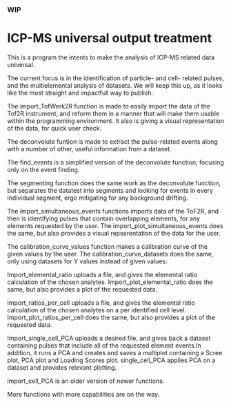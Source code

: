 ### WIP

# ICP-MS universal output treatment


This is a program the intents to make the analysis of ICP-MS related data universal. 

The current focus is in the identification of particle- and cell- related pulses, and the multielemental analysis of datasets. 
We will keep this up, as it looks like the most straight and impactfull way to publish.

The import_TofWerk2R function is made to easily import the data of the Tof2R instrument, and reform them in a manner that will make them usable within the programming environment. It also is giving a visual representation of the data, for quick user check.

The deconvolute funtion is made to extract the pulse-related events along with a number of other, useful information from a dataset. 

The find_events is a simplified version of the deconvolute function, focusing only on the event finding. 

The segmenting function does the same work as the deconvolute function, but separates the datatest into segments and looking for events in every individual segment, ergo mitigating for any background drifting. 

The import_simultaneous_events functions imports data of the ToF2R, and then is identifying pulses that contain overlapping elements, for any elements requested by the user. 
The import_plot_simultaneous_events does the same, but also provides a visual repserentation of the data for the user.

The calibration_curve_values function makes a calibration curve of the given values by the user. 
The calibration_curve_datasets does the same, only using datasets for Y values instead of given values. 

Import_elemental_ratio uploads a file, and gives the elemental ratio calculation of the chosen analytes.
Import_plot_elemental_ratio does the same, but also provides a plot of the requested data.

Import_ratios_per_cell uploads a file, and gives the elemental ratio calculation of the chosen analytes on a per identified cell level.
Import_plot_ratios_per_cell does the same, but also provides a plot of the requested data.

Import_single_cell_PCA uploads a desired file, and gives back a dataset containing pulses that include all of the requested element events.In addition, it runs a PCA and creates and saves a multiplot containing a Scree plot, PCA plot and Loading Scores plot. 
single_cell_PCA applies PCA on a dataset and provides relevant plotting.

import_cell_PCA is an older version of newer functions. 

More functions with more capabilities are on the way. 
